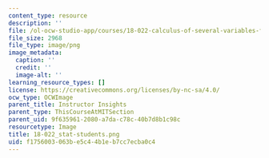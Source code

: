 ```yaml
---
content_type: resource
description: ''
file: /ol-ocw-studio-app/courses/18-022-calculus-of-several-variables-fall-2010/f1756003063be5c44b1eb7cc7ecba0c4_18-022_stat-students.png
file_size: 2968
file_type: image/png
image_metadata:
  caption: ''
  credit: ''
  image-alt: ''
learning_resource_types: []
license: https://creativecommons.org/licenses/by-nc-sa/4.0/
ocw_type: OCWImage
parent_title: Instructor Insights
parent_type: ThisCourseAtMITSection
parent_uid: 9f635961-2080-a7da-c78c-40b7d8b1c98c
resourcetype: Image
title: 18-022_stat-students.png
uid: f1756003-063b-e5c4-4b1e-b7cc7ecba0c4
---
```

